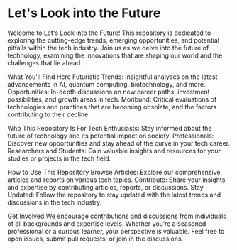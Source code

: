 # Let's Look into the Future
 
Welcome to Let's Look into the Future! This repository is dedicated to exploring the cutting-edge trends, emerging opportunities, and potential pitfalls within the tech industry. Join us as we delve into the future of technology, examining the innovations that are shaping our world and the challenges that lie ahead.

What You'll Find Here
Futuristic Trends: Insightful analyses on the latest advancements in AI, quantum computing, biotechnology, and more.
Opportunities: In-depth discussions on new career paths, investment possibilities, and growth areas in tech.
Moribund: Critical evaluations of technologies and practices that are becoming obsolete, and the factors contributing to their decline.

Who This Repository Is For
Tech Enthusiasts: Stay informed about the future of technology and its potential impact on society.
Professionals: Discover new opportunities and stay ahead of the curve in your tech career.
Researchers and Students: Gain valuable insights and resources for your studies or projects in the tech field.

How to Use This Repository
Browse Articles: Explore our comprehensive articles and reports on various tech topics.
Contribute: Share your insights and expertise by contributing articles, reports, or discussions.
Stay Updated: Follow the repository to stay updated with the latest trends and discussions in the tech industry.

Get Involved
We encourage contributions and discussions from individuals of all backgrounds and expertise levels. Whether you’re a seasoned professional or a curious learner, your perspective is valuable. Feel free to open issues, submit pull requests, or join in the discussions.
